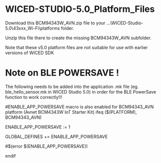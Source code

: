 # WICED-STUDIO-5.0_Platform_Files

Download this BCM94343W_AVN.zip file to your ...\WICED-Studio-5.0\43xxx_Wi-Fi\platforms folder. 

Unzip this file there to create the missing BCM94343W_AVN subfolder.

Note that these v5.0 platform files are not suitable for use with earlier versions of WICED SDK

# Note on BLE POWERSAVE !

The following needs to be added into the application .mk file (eg. ble_hello_sensor.mk in WICED Studio 5.0) in order for the BLE PowerSave function to work correctly!!!

#ENABLE_APP_POWERSAVE macro is also enabled for BCM94343_AVN platform (Avnet BCM4343W IoT Starter Kit)
ifeq ($(PLATFORM), BCM94343_AVN)

ENABLE_APP_POWERSAVE := 1

GLOBAL_DEFINES += ENABLE_APP_POWERSAVE

#$(error $(ENABLE_APP_POWERSAVE))

endif
